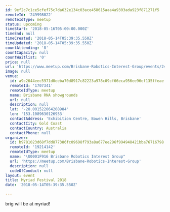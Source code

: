 ```yaml
---
id: 9ef2c7c1ce5cfef75c7da632e134c03ace458615aaa4a9303ada923f871271f5
remoteId: '249998022'
remoteIdType: meetup
status: upcoming
timeStart: '2018-05-16T05:00:00.000Z'
timeEnd: null
timeCreated: '2018-05-14T05:39:35.550Z'
timeUpdated: '2018-05-14T05:39:35.550Z'
countAttending: '8'
countCapacity: null
countWaitlist: '0'
price: null
url: 'https://www.meetup.com/Brisbane-Robotics-Interest-Group/events/249998022/'
image: null
venue:
  id: a9c2644eec5971d0eeba70d8917c82223a978c09cf66eca956ee96ef135ffeae
  remoteId: '1707341'
  remoteIdType: meetup
  name: Brisbane RNA showgrounds
  url: null
  description: null
  lat: '-28.001522064208984'
  lon: '153.1089630126953'
  contactAddress: 'Exhibition Centre, Bowen Hills, Brisbane'
  contactCity: Gold Coast
  contactCountry: Australia
  contactPhone: null
organizer:
  id: b9781023d68f7dd877386fc09698f793a8a677ee296f994948421bba76716798
  remoteId: '19214142'
  remoteIdType: meetup
  name: "\U0001F916 Brisbane Robotics Interest Group"
  url: 'https://meetup.com/Brisbane-Robotics-Interest-Group'
  description: null
  codeOfConduct: null
layout: event
title: Myriad Festival 2018
date: '2018-05-14T05:39:35.550Z'

---
```

<p>brig will be at myriad!</p>
